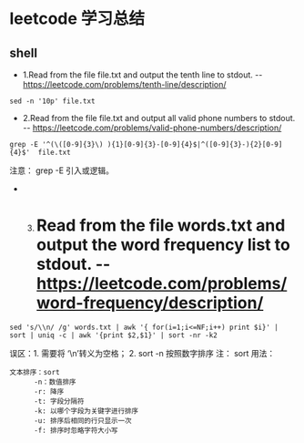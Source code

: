 # leetcode 学习总结

## shell

- 1.Read from the file file.txt and output the tenth line to stdout.  -- https://leetcode.com/problems/tenth-line/description/
```
sed -n '10p' file.txt
```

- 2.Read from the file file.txt and output all valid phone numbers to stdout. -- https://leetcode.com/problems/valid-phone-numbers/description/
```
grep -E '^(\([0-9]{3}\) ){1}[0-9]{3}-[0-9]{4}$|^([0-9]{3}-){2}[0-9]{4}$'  file.txt
```
注意： grep -E 引入或逻辑。

- 3. # Read from the file words.txt and output the word frequency list to stdout.  -- https://leetcode.com/problems/word-frequency/description/
```
sed 's/\\n/ /g' words.txt | awk '{ for(i=1;i<=NF;i++) print $i}' | sort | uniq -c | awk '{print $2,$1}' | sort -nr -k2
```
误区：1. 需要将 ‘\n’转义为空格； 2. sort -n 按照数字排序
注： sort 用法：
```
文本排序：sort
      -n：数值排序
      -r: 降序
      -t: 字段分隔符
      -k: 以哪个字段为关键字进行排序
      -u: 排序后相同的行只显示一次
      -f: 排序时忽略字符大小写
```
